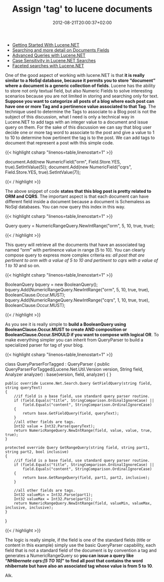 ﻿---
title: "Assign 'tag' to lucene documents"
description: ""
date: 2012-08-21T20:00:37+02:00
draft: false
tags: [lucene]
categories: [LuceneNET]
---
- [Getting Started With Lucene.NET](http://www.codewrecks.com/blog/index.php/2012/06/20/getting-started-with-lucene-net/)
- [Searching and more detail on Documents Fields](http://www.codewrecks.com/blog/index.php/2012/06/21/getting-started-with-lucene-netsearching/)
- [Advanced Queries with Lucene.NET](http://www.codewrecks.com/blog/index.php/2012/07/03/advanced-queries-with-lucene-net/)
- [Case Sensitivity in Lucene.NET Searches](http://www.codewrecks.com/blog/index.php/2012/07/05/case-sensitivity-in-lucene-search/)
- [Faceted searches with Lucene.NET](http://www.codewrecks.com/blog/index.php/2012/07/20/faceted-searches-with-lucene-net/)

One of the good aspect of working with lucene.NET is that  **it is really similar to a NoSql database, because it permits you to store “document” where a document is a generic collection of fields**. Lucene has the ability to store not only textual field, but also Numeric Fields to solve interesting scenarios because you are not limited in storing and searching only for text.  **Suppose you want to categorize all posts of a blog where each post can have one or more Tag and a pertinence value associated to that Tag**. The technique used to determine the Tags to associate to a Blog post is not the subject of this discussion, what I need is only a technical way in Lucene.NET to add tags with an integer value to a document and issue query on them. For the sake of this discussion we can say that blog user decide one or more tag word to associate to the post and give a value to 1 to 10 to determine how pertinent the tag is to the post. We can add tags to document that represent a post with this simple code.

{{< highlight csharp "linenos=table,linenostart=1" >}}


document.Add(new NumericField("orm", Field.Store.YES, true).SetIntValue(5));
document.Add(new NumericField("cqrs", Field.Store.YES, true).SetIntValue(7));

{{< / highlight >}}

The above snippet of code **states that this blog post is pretty related to ORM and CQRS**. The important aspect is that each document can have different field inside a document because a document is Schemaless as NoSql databases. You can now query this index in this way.

{{< highlight csharp "linenos=table,linenostart=1" >}}


Query query = NumericRangeQuery.NewIntRange("orm", 5, 10, true, true);

{{< / highlight >}}

This query will retrieve all the documents that have an associated tag named “orm” with pertinence value in range [5 to 10]. You can clearly compose query to express more complex criteria es: *all post that are pertinent to orm with a value of 5 to 10 and pertinent to cqrs with a value of 1 to 10* and so on.

{{< highlight csharp "linenos=table,linenostart=1" >}}


BooleanQuery bquery = new BooleanQuery();
bquery.Add(NumericRangeQuery.NewIntRange("orm", 5, 10, true, true), BooleanClause.Occur.MUST);
bquery.Add(NumericRangeQuery.NewIntRange("cqrs", 1, 10, true, true), BooleanClause.Occur.MUST);

{{< / highlight >}}

As you see it is really simple to  **build a BooleanQuery using BooleanClause.Occur.MUST to create AND composition or BooleanClause.Occur.SHOULD if you want to compose with logical OR**. To make everything simpler you can inherit from QueryParser to build a specialized parser for tag of your blog.

{{< highlight csharp "linenos=table,linenostart=1" >}}


class QueryParserForTagged : QueryParser
{
    public QueryParserForTagged(Lucene.Net.Util.Version version, String field, Analyzer analyzer)
        : base(version, field, analyzer) { 
    }

    public override Lucene.Net.Search.Query GetFieldQuery(string field, string queryText)
    {
        //if field is a base field, use standard query parser routine.
        if (field.Equals("title", StringComparison.OrdinalIgnoreCase) ||
            field.Equals("content", StringComparison.OrdinalIgnoreCase)
        {
            return base.GetFieldQuery(field, queryText);
        }
        //all other fields are tags.
        Int32 value = Int32.Parse(queryText);
        return NumericRangeQuery.NewIntRange(field, value, value, true, true);
    }

    protected override Query GetRangeQuery(string field, string part1, string part2, bool inclusive)
    {
        //if field is a base field, use standard query parser routine.
        if (field.Equals("title", StringComparison.OrdinalIgnoreCase) ||
            field.Equals("content", StringComparison.OrdinalIgnoreCase)
        {
            return base.GetRangeQuery(field, part1, part2, inclusive);
        }

        //all other fields are tags.
        Int32 valueMin = Int32.Parse(part1);
        Int32 valueMax = Int32.Parse(part2);
        return NumericRangeQuery.NewIntRange(field, valueMin, valueMax, inclusive, inclusive);
    }
}

{{< / highlight >}}

The logic is really simple, if the field is one of the standard fields (title or content in this example) simply use the basic QueryParser capability, each field that is not a standard field of the document is by convention a tag and generates a NumericRangeQuery so **you can issue a query like “*NHibernate cqrs:[5 TO 10]*" to find all post that contains the word nhibernate but have also an associated tag whose value is from 5 to 10**.

Alk.
